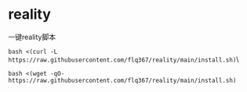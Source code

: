 # reality
一键reality脚本

`bash <(curl -L https://raw.githubusercontent.com/flq367/reality/main/install.sh)`\

`bash <(wget -qO- https://raw.githubusercontent.com/flq367/reality/main/install.sh)`
